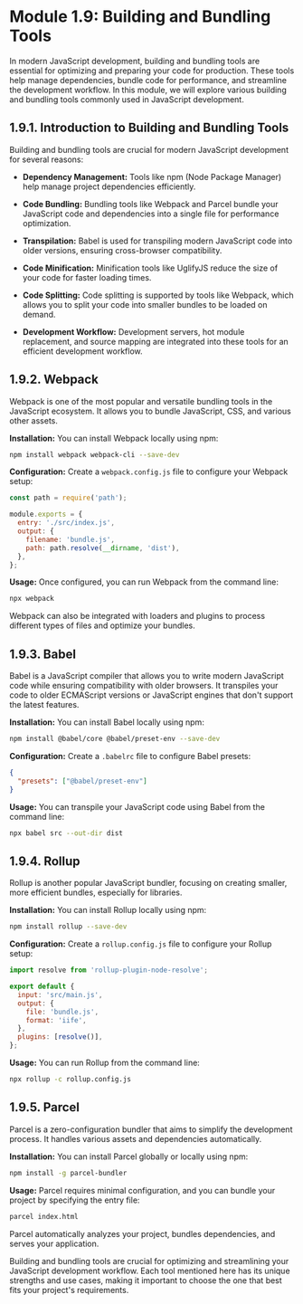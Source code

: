 # Module 1.9: Building and Bundling Tools

In modern JavaScript development, building and bundling tools are essential for optimizing and preparing your code for production. These tools help manage dependencies, bundle code for performance, and streamline the development workflow. In this module, we will explore various building and bundling tools commonly used in JavaScript development.

## 1.9.1. Introduction to Building and Bundling Tools

Building and bundling tools are crucial for modern JavaScript development for several reasons:

- **Dependency Management:** Tools like npm (Node Package Manager) help manage project dependencies efficiently.

- **Code Bundling:** Bundling tools like Webpack and Parcel bundle your JavaScript code and dependencies into a single file for performance optimization.

- **Transpilation:** Babel is used for transpiling modern JavaScript code into older versions, ensuring cross-browser compatibility.

- **Code Minification:** Minification tools like UglifyJS reduce the size of your code for faster loading times.

- **Code Splitting:** Code splitting is supported by tools like Webpack, which allows you to split your code into smaller bundles to be loaded on demand.

- **Development Workflow:** Development servers, hot module replacement, and source mapping are integrated into these tools for an efficient development workflow.

## 1.9.2. Webpack

Webpack is one of the most popular and versatile bundling tools in the JavaScript ecosystem. It allows you to bundle JavaScript, CSS, and various other assets.

**Installation:**
You can install Webpack locally using npm:

```bash
npm install webpack webpack-cli --save-dev
```

**Configuration:**
Create a `webpack.config.js` file to configure your Webpack setup:

```javascript
const path = require('path');

module.exports = {
  entry: './src/index.js',
  output: {
    filename: 'bundle.js',
    path: path.resolve(__dirname, 'dist'),
  },
};
```

**Usage:**
Once configured, you can run Webpack from the command line:

```bash
npx webpack
```

Webpack can also be integrated with loaders and plugins to process different types of files and optimize your bundles.

## 1.9.3. Babel

Babel is a JavaScript compiler that allows you to write modern JavaScript code while ensuring compatibility with older browsers. It transpiles your code to older ECMAScript versions or JavaScript engines that don't support the latest features.

**Installation:**
You can install Babel locally using npm:

```bash
npm install @babel/core @babel/preset-env --save-dev
```

**Configuration:**
Create a `.babelrc` file to configure Babel presets:

```json
{
  "presets": ["@babel/preset-env"]
}
```

**Usage:**
You can transpile your JavaScript code using Babel from the command line:

```bash
npx babel src --out-dir dist
```

## 1.9.4. Rollup

Rollup is another popular JavaScript bundler, focusing on creating smaller, more efficient bundles, especially for libraries.

**Installation:**
You can install Rollup locally using npm:

```bash
npm install rollup --save-dev
```

**Configuration:**
Create a `rollup.config.js` file to configure your Rollup setup:

```javascript
import resolve from 'rollup-plugin-node-resolve';

export default {
  input: 'src/main.js',
  output: {
    file: 'bundle.js',
    format: 'iife',
  },
  plugins: [resolve()],
};
```

**Usage:**
You can run Rollup from the command line:

```bash
npx rollup -c rollup.config.js
```

## 1.9.5. Parcel

Parcel is a zero-configuration bundler that aims to simplify the development process. It handles various assets and dependencies automatically.

**Installation:**
You can install Parcel globally or locally using npm:

```bash
npm install -g parcel-bundler
```

**Usage:**
Parcel requires minimal configuration, and you can bundle your project by specifying the entry file:

```bash
parcel index.html
```

Parcel automatically analyzes your project, bundles dependencies, and serves your application.

Building and bundling tools are crucial for optimizing and streamlining your JavaScript development workflow. Each tool mentioned here has its unique strengths and use cases, making it important to choose the one that best fits your project's requirements.
